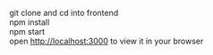 git clone and cd into frontend <br/>
npm install<br/>
npm start<br/>
open [http://localhost:3000](http://localhost:3000) to view it in your browser<br/>
